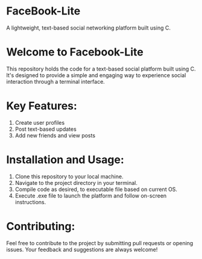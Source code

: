 # FaceBook-Lite

A lightweight, text-based social networking platform built using C.



# Welcome to Facebook-Lite

This repository holds the code for a text-based social platform built using C. It's designed to provide a simple and engaging way to experience social interaction through a terminal interface.



# Key Features:

1. Create user profiles
2. Post text-based updates
3. Add new friends and view posts




# Installation and Usage:

1. Clone this repository to your local machine.
2. Navigate to the project directory in your terminal.
3. Compile code as desired, to executable file based on current OS.
4. Execute .exe file to launch the platform and follow on-screen instructions.



# Contributing:

Feel free to contribute to the project by submitting pull requests or opening issues. Your feedback and suggestions are always welcome!

